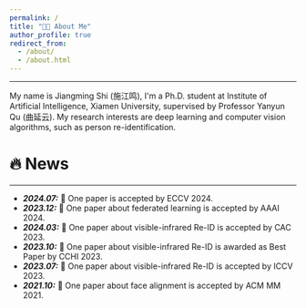```yaml
---
permalink: /
title: "👨‍🎓 About Me"
author_profile: true
redirect_from: 
  - /about/
  - /about.html
---
```

<hr>
My name is Jiangming Shi (施江鸣), I'm a Ph.D. student at Institute of Artificial Intelligence, Xiamen University, supervised by Professor Yanyun Qu (曲延云). My research interests are deep learning and computer vision algorithms, such as person re-identification.
<!-- My research interest includes neural machine translation and computer vision. I have published more than 100 papers at the top international AI conferences with total <a href='https://scholar.google.com/citations?user=DhtAFkwAAAAJ'>google scholar citations <strong><span id='total_cit'>260000+</span></strong></a> (You can also use google scholar badge <a href='https://scholar.google.com/citations?user=DhtAFkwAAAAJ'><img src="https://img.shields.io/endpoint?url={{ url | url_encode }}&logo=Google%20Scholar&labelColor=f6f6f6&color=9cf&style=flat&label=citations"></a>). -->


🔥 News
======
<hr>
<ul>
    <li>
    <strong><i>2024.07:</i></strong> 🎉 One paper is accepted by ECCV 2024.
  </li>
  <li>
    <strong><i>2023.12:</i></strong> 🎉 One paper about federated learning is accepted by AAAI 2024.
  </li>
      <li>
    <strong><i>2024.03:</i></strong> 🎉 One paper about visible-infrared Re-ID is accepted by CAC 2023.
  </li>
    <li>
    <strong><i>2023.10:</i></strong> 🎉 One paper about visible-infrared Re-ID is awarded as Best Paper by CCHI 2023.
  </li>
  <li>
    <strong><i>2023.07:</i></strong> 🎉 One paper about visible-infrared Re-ID is accepted by ICCV 2023.
  </li>
    <li>
    <strong><i>2021.10:</i></strong> 🎉 One paper about face alignment is accepted by ACM MM 2021.
  </li>
</ul>
